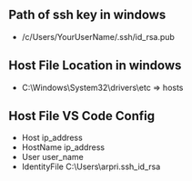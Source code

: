 ## Path of ssh key in windows
- /c/Users/YourUserName/.ssh/id_rsa.pub
## Host File Location in windows 
- C:\Windows\System32\drivers\etc   => hosts

## Host File VS Code Config
-  Host ip_address
-  HostName ip_address
-  User user_name
-  IdentityFile C:\Users\arpri\.ssh\_id_rsa
